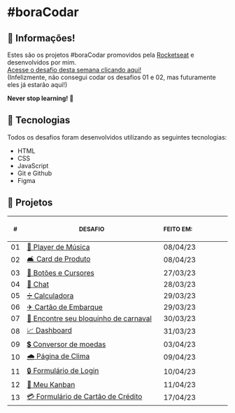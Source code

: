 # #boraCodar

## 📖 Informações!

Estes são os projetos #boraCodar promovidos pela <a href="https://www.youtube.com/@rocketseat">Rocketseat</a> e desenvolvidos por mim. <br>
<a href="https://boracodar.dev">Acesse o desafio desta semana clicando aqui!</a> <br>
(Infelizmente, não consegui codar os desafios 01 e 02, mas futuramente eles já estarão aqui!)

<strong>Never stop learning! 💭</strong>

## 🚀 Tecnologias

Todos os desafios foram desenvolvidos utilizando as seguintes tecnologias:

- HTML
- CSS
- JavaScript
- Git e Github
- Figma

## 📂 Projetos

<table>
    <thead>
        <tr>
            <th align="center">
                <img width="20" height="1"> 
                <p>
                    <small>#</small>
                </p>
            </th>
            <th align="center">
                <img width="300" height="1"> 
                <p> 
                    <small>
                        DESAFIO
                    </small>
                </p>
            </th>
            <th align="left">
                <img width="140" height="1">
                <p align="left"> 
                    <small>
                    FEITO EM:
                    </small>
                </p>
            </th>
        </tr>
    </thead>
    <tbody>
    <tr>
            <td>01</td>
            <td><a href="01">🎵 Player de Música</a></td>
            <td>08/04/23</td>
        </tr>
    <tr>
            <td>02</td>
            <td><a href="02">🛋️ Card de Produto</a></td>
            <td>08/04/23</td>
        </tr>
        <tr>
            <td>03</td>
            <td><a href="03">🔘 Botões e Cursores</a></td>
            <td>27/03/23</td>
        </tr>
        <tr>
            <td>04</td>
            <td><a href="04">💬 Chat</a></td>
            <td>28/03/23</td>
        </tr>
        <tr>
            <td>05</td>
            <td><a href="05">➗ Calculadora</a></td>
            <td>29/03/23</td>
        </tr>
        <tr>
            <td>06</td>
            <td><a href="06">✈ Cartão de Embarque</a></td>
            <td>29/03/23</td>
        </tr>
        <tr>
            <td>07</td>
            <td><a href="07">🎉 Encontre seu bloquinho de carnaval</a></td>
            <td>30/03/23</td>
        </tr>
        <tr>
            <td>08</td>
            <td><a href="08">📈 Dashboard</a></td>
            <td>31/03/23</td>
        </tr>
        <tr>
            <td>09</td>
            <td><a href="09">💲 Conversor de moedas</a></td>
            <td>03/04/23</td>
        </tr>
        <tr>
            <td>10</td>
            <td><a href="10">🌧 Página de Clima</a></td>
            <td>09/04/23</td>
        </tr>
        <tr>
            <td>11</td>
            <td><a href="11">🔒 Formulário de Login</a></td>
            <td>10/04/23</td>
        </tr>
        <tr>
            <td>12</td>
            <td><a href="12">📝 Meu Kanban</a></td>
            <td>11/04/23</td>
        </tr>
        <tr>
            <td>13</td>
            <td><a href="13">💳 Formulário de Cartão de Crédito</a></td>
            <td>17/04/23</td>
        </tr>
    </tbody>
</table></p>